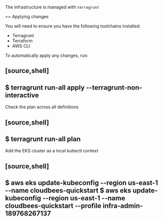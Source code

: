 The infrastructure is managed with `terragrunt`

== Applying changes

You will need to ensure you have the following toolchains installed:

* Terragrunt
* Terraform
* AWS CLI


To automatically apply any changes, run:

[source,shell]
----
$ terragrunt run-all apply  --terragrunt-non-interactive
----


Check the plan across all definitions

[source,shell]
----
$ terragrunt run-all plan
----

Add the EKS cluster as a local kubectl context

[source,shell]
----
$ aws eks update-kubeconfig --region us-east-1 --name cloudbees-quickstart
$ aws eks update-kubeconfig --region us-east-1 --name cloudbees-quickstart --profile infra-admin-189768267137
----

